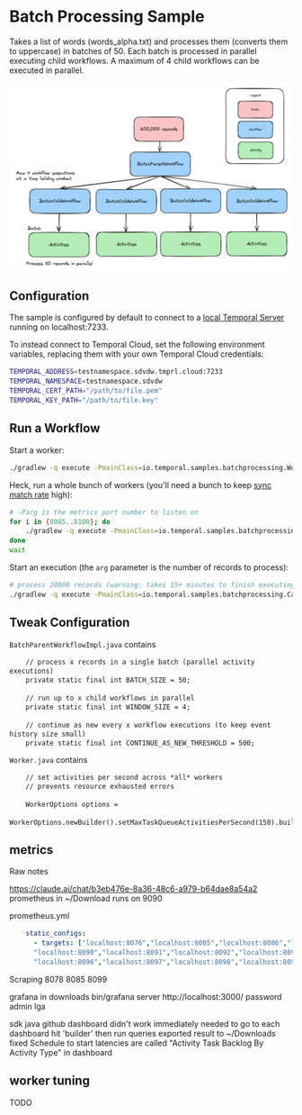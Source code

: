 # Batch Processing Sample

Takes a list of words (words_alpha.txt) and processes them (converts them to uppercase) in batches of 50. Each batch is processed in parallel executing child workflows. A maximum of 4 child workflows can be executed in parallel.

![diagram](./diagram.png)

## Configuration

The sample is configured by default to connect to a [local Temporal Server](https://docs.temporal.io/cli#starting-the-temporal-server) running on localhost:7233.

To instead connect to Temporal Cloud, set the following environment variables, replacing them with your own Temporal Cloud credentials:

```bash
TEMPORAL_ADDRESS=testnamespace.sdvdw.tmprl.cloud:7233
TEMPORAL_NAMESPACE=testnamespace.sdvdw
TEMPORAL_CERT_PATH="/path/to/file.pem"
TEMPORAL_KEY_PATH="/path/to/file.key"
````

## Run a Workflow

Start a worker:

```bash
./gradlew -q execute -PmainClass=io.temporal.samples.batchprocessing.Worker
```

Heck, run a whole bunch of workers (you'll need a bunch to keep [sync match rate](https://community.temporal.io/t/suggested-metrics-to-autoscale-temporal-workers-on/5870/3) high): 
```bash
# -Parg is the metrics port number to listen on
for i in {8085..8100}; do 
    ./gradlew -q execute -PmainClass=io.temporal.samples.batchprocessing.Worker -Parg=$i < /dev/null > "temporal_batch_output_$i.txt" 2>&1 &
done
wait
```

Start an execution (the `arg` parameter is the number of records to process):

```bash
# process 20000 records (warning: takes 15+ minutes to finish executing)
./gradlew -q execute -PmainClass=io.temporal.samples.batchprocessing.Caller -Parg=200000
```

## Tweak Configuration

`BatchParentWorkflowImpl.java` contains

```
    // process x records in a single batch (parallel activity executions)
    private static final int BATCH_SIZE = 50;

    // run up to x child workflows in parallel
    private static final int WINDOW_SIZE = 4;

    // continue as new every x workflow executions (to keep event history size small)
    private static final int CONTINUE_AS_NEW_THRESHOLD = 500;
```

`Worker.java` contains
```
    // set activities per second across *all* workers
    // prevents resource exhausted errors

    WorkerOptions options =
        WorkerOptions.newBuilder().setMaxTaskQueueActivitiesPerSecond(150).build();
```

## metrics

Raw notes

https://claude.ai/chat/b3eb476e-8a36-48c6-a979-b64dae8a54a2
prometheus in ~/Download
runs on 9090

prometheus.yml
```yaml
    static_configs:
      - targets: ["localhost:8076","localhost:8085","localhost:8086","localhost:8087","localhost:8088","localhost:8089",
      "localhost:8090","localhost:8091","localhost:8092","localhost:8093","localhost:8094","localhost:8095",
      "localhost:8096","localhost:8097","localhost:8098","localhost:8099"]
```

Scraping
8078
8085 8099

grafana in downloads bin/grafana server
http://localhost:3000/
password admin lga

sdk java github dashboard didn't work immediately
needed to go to each dashboard hit 'builder' then run queries
exported result to ~/Downloads fixed
Schedule to start latencies are called "Activity Task Backlog By Activity Type" in dashboard

## worker tuning

TODO